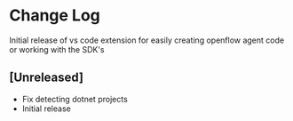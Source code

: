 # Change Log

Initial release of vs code extension for easily creating openflow agent code or working with the SDK's

## [Unreleased]

- Fix detecting dotnet projects
- Initial release